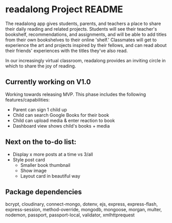 # readalong Project README
The readalong app gives students, parents, and teachers a place to share their daily reading and related projects. Students will see their teacher's bookshelf, recommendations, and assignments, and will be able to add titles from their own bookshelves to their online 'shelf.' Classmates will get to experience the art and projects inspired by their fellows, and can read about their friends' experiences with the titles they've also read.

In our increasingly virtual classroom, readalong provides an inviting circle in which to share the joy of reading.

## Currently working on V1.0
Working towards releasing MVP. This phase includes the following features/capabilities:
- Parent can sign 1 child up
- Child can search Google Books for their book
- Child can upload media & enter reaction to book
- Dashboard view shows child's books + media

## Next on the to-do list:
- Display x more posts at a time vs 3/all
- Style post card
  - Smaller book thumbnail
  - Show image
  - Layout card in beautiful way

## Package dependencies
bcrypt, cloudinary, connect-mongo, dotenv, ejs, express, express-flash, express-session, method-override, mongodb, mongoose, morgan, multer, nodemon, passport, passport-local, validator, xmlhttprequest
